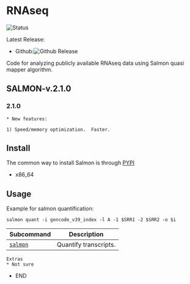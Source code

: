 # RNAseq

![Status](https://img.shields.io/badge/status-alpha-red)

Latest Release:
* Github:![Github Release](https://img.shields.io/badge/release-v1-blue)

Code for analyzing publicly available RNAseq data using Salmon quasi mapper algorithm.

## SALMON-v.2.1.0
### 2.1.0

	* New features:

	1) Speed/memory optimization.  Faster.


## Install

The common way to install Salmon is through
[PYPI](https://pypi.org/project/salmon/)
* x86_64

## Usage

Example for salmon quantification:

`salmon quant -i gencode_v39_index -l A -1 $SRR1 -2 $SRR2 -o $i`


Subcommand | Description
-----------|----------
[`salmon`](./docs/callpeak.md) | Quantify transcripts.

	Extras
	* Not sure
	
* END

